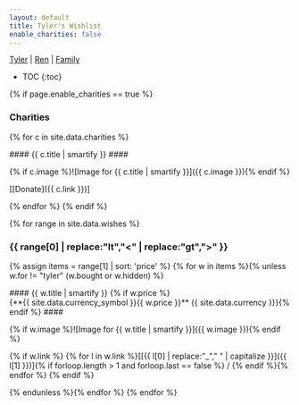 ```yaml
---
layout: default
title: Tyler's Wishlist
enable_charities: false
---
```


<div class="center">
<a href="https://wish.tylerc.me/tyler">Tyler</a> | <a href="https://wish.tylerc.me/ren">Ren</a> | <a href="https://wish.tylerc.me/family">Family</a>
</div>

* TOC
{:toc}

{% if page.enable_charities == true %}
### Charities ###
{% for c in site.data.charities %}

<div class="tile" markdown="1">
#### {{ c.title | smartify }} ####

{% if c.image %}![Image for {{ c.title | smartify }}]({{ c.image }}){% endif %}

<span>[[Donate]({{ c.link }})]</span>
</div>
{% endfor %}
{% endif %}

{% for range in site.data.wishes %}
### {{ range[0] | replace:"lt","<" | replace:"gt",">" }} ###

{% assign items = range[1] | sort: 'price' %}
{% for w in items %}{% unless w.for != "tyler" (w.bought or w.hidden) %}

<div class="tile" markdown="1">
#### {{ w.title | smartify }} {% if w.price %}<span style="white-space:nowrap">{**{{ site.data.currency_symbol }}{{ w.price }}** {{ site.data.currency }}}</span>{% endif %} ####

{% if w.image %}![Image for {{ w.title | smartify }}]({{ w.image }}){% endif %}

{% if w.link %}
<span>{% for l in w.link %}[[{{ l[0] | replace:"_"," " | capitalize }}]({{ l[1] }})]{% if forloop.length > 1 and forloop.last == false %} / {% endif %}{% endfor %}</span>
{% endif %}
</div>
{% endunless %}{% endfor %}
{% endfor %}
